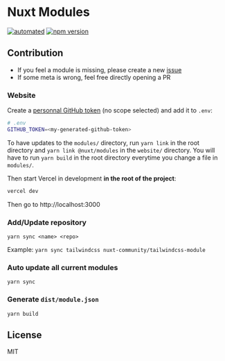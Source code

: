# Nuxt Modules

[![automated](https://flat.badgen.net/badge/publish/automated/green)](#)
[![npm version](https://flat.badgen.net/npm/v/@nuxt/modules)](https://www.npmjs.com/package/@nuxt/modules)

## Contribution

- If you feel a module is missing, please create a new [issue](https://github.com/nuxt/modules/issues/new)
- If some meta is wrong, feel free directly opening a PR

### Website

Create a [personnal GitHub token](https://github.com/settings/tokens) (no scope selected) and add it to `.env`:

```bash
# .env
GITHUB_TOKEN=<my-generated-github-token>
```

To have updates to the `modules/` directory, run `yarn link`  in the root directory and `yarn link @nuxt/modules` in the `website/` directory. You will have to run `yarn build` in the root directory everytime you change a file in `modules/`.

Then start Vercel in development **in the root of the project**:

```bash
vercel dev
```

Then go to http://localhost:3000

### Add/Update repository

`yarn sync <name> <repo>`

Example: `yarn sync tailwindcss nuxt-community/tailwindcss-module`

### Auto update all current modules

`yarn sync`

### Generate `dist/module.json`

`yarn build`

## License

MIT
